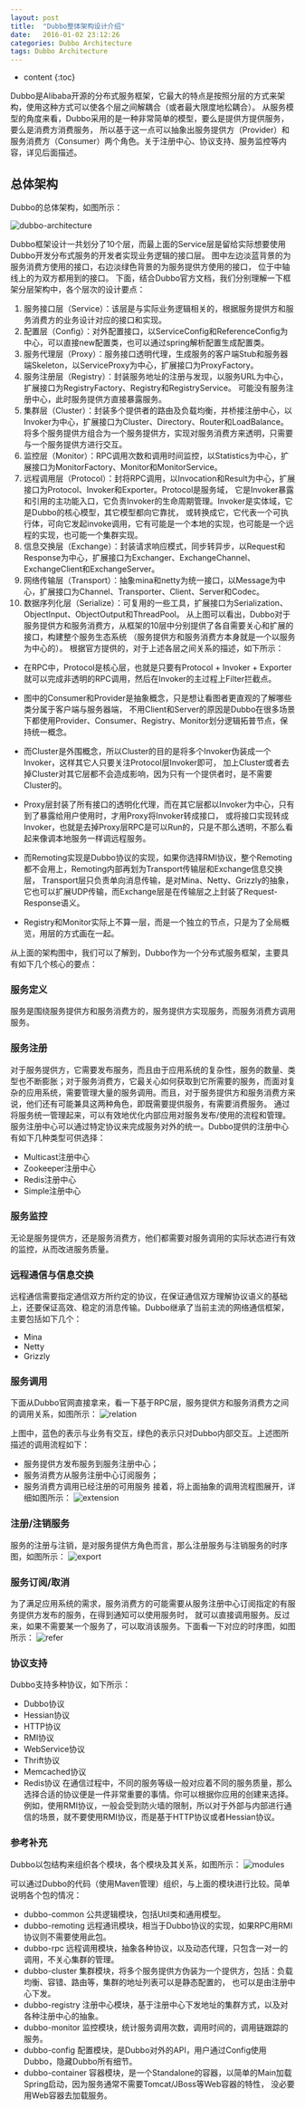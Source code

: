 ```yaml
---
layout: post
title:  "Dubbo整体架构设计介绍"
date:   2016-01-02 23:12:26
categories: Dubbo Architecture
tags: Dubbo Architecture
---
```


* content
{:toc}

Dubbo是Alibaba开源的分布式服务框架，它最大的特点是按照分层的方式来架构，使用这种方式可以使各个层之间解耦合（或者最大限度地松耦合）。
从服务模型的角度来看，Dubbo采用的是一种非常简单的模型，要么是提供方提供服务，要么是消费方消费服务，
所以基于这一点可以抽象出服务提供方（Provider）和服务消费方（Consumer）两个角色。关于注册中心、协议支持、服务监控等内容，详见后面描述。


## 总体架构

Dubbo的总体架构，如图所示：

![dubbo-architecture](https://raw.githubusercontent.com/MagicalGuy/MyBlogPicture/master/oldpicture/dubbo-architecture.jpg)


Dubbo框架设计一共划分了10个层，而最上面的Service层是留给实际想要使用Dubbo开发分布式服务的开发者实现业务逻辑的接口层。
图中左边淡蓝背景的为服务消费方使用的接口，右边淡绿色背景的为服务提供方使用的接口， 位于中轴线上的为双方都用到的接口。
下面，结合Dubbo官方文档，我们分别理解一下框架分层架构中，各个层次的设计要点：

1. 服务接口层（Service）：该层是与实际业务逻辑相关的，根据服务提供方和服务消费方的业务设计对应的接口和实现。
2. 配置层（Config）：对外配置接口，以ServiceConfig和ReferenceConfig为中心，可以直接new配置类，也可以通过spring解析配置生成配置类。
3. 服务代理层（Proxy）：服务接口透明代理，生成服务的客户端Stub和服务器端Skeleton，以ServiceProxy为中心，扩展接口为ProxyFactory。
4. 服务注册层（Registry）：封装服务地址的注册与发现，以服务URL为中心，扩展接口为RegistryFactory、Registry和RegistryService。
可能没有服务注册中心，此时服务提供方直接暴露服务。
5. 集群层（Cluster）：封装多个提供者的路由及负载均衡，并桥接注册中心，以Invoker为中心，扩展接口为Cluster、Directory、Router和LoadBalance。将多个服务提供方组合为一个服务提供方，实现对服务消费方来透明，只需要与一个服务提供方进行交互。
6. 监控层（Monitor）：RPC调用次数和调用时间监控，以Statistics为中心，扩展接口为MonitorFactory、Monitor和MonitorService。
7. 远程调用层（Protocol）：封将RPC调用，以Invocation和Result为中心，扩展接口为Protocol、Invoker和Exporter。Protocol是服务域，
它是Invoker暴露和引用的主功能入口，它负责Invoker的生命周期管理。Invoker是实体域，它是Dubbo的核心模型，其它模型都向它靠扰，
或转换成它，它代表一个可执行体，可向它发起invoke调用，它有可能是一个本地的实现，也可能是一个远程的实现，也可能一个集群实现。
8. 信息交换层（Exchange）：封装请求响应模式，同步转异步，以Request和Response为中心，扩展接口为Exchanger、ExchangeChannel、ExchangeClient和ExchangeServer。
9. 网络传输层（Transport）：抽象mina和netty为统一接口，以Message为中心，扩展接口为Channel、Transporter、Client、Server和Codec。
10. 数据序列化层（Serialize）：可复用的一些工具，扩展接口为Serialization、 ObjectInput、ObjectOutput和ThreadPool。
从上图可以看出，Dubbo对于服务提供方和服务消费方，从框架的10层中分别提供了各自需要关心和扩展的接口，构建整个服务生态系统
（服务提供方和服务消费方本身就是一个以服务为中心的）。
根据官方提供的，对于上述各层之间关系的描述，如下所示：

* 在RPC中，Protocol是核心层，也就是只要有Protocol + Invoker + Exporter就可以完成非透明的RPC调用，然后在Invoker的主过程上Filter拦截点。

* 图中的Consumer和Provider是抽象概念，只是想让看图者更直观的了解哪些类分属于客户端与服务器端，
不用Client和Server的原因是Dubbo在很多场景下都使用Provider、Consumer、Registry、Monitor划分逻辑拓普节点，保持统一概念。

* 而Cluster是外围概念，所以Cluster的目的是将多个Invoker伪装成一个Invoker，这样其它人只要关注Protocol层Invoker即可，
加上Cluster或者去掉Cluster对其它层都不会造成影响，因为只有一个提供者时，是不需要Cluster的。

* Proxy层封装了所有接口的透明化代理，而在其它层都以Invoker为中心，只有到了暴露给用户使用时，才用Proxy将Invoker转成接口，
或将接口实现转成Invoker，也就是去掉Proxy层RPC是可以Run的，只是不那么透明，不那么看起来像调本地服务一样调远程服务。

* 而Remoting实现是Dubbo协议的实现，如果你选择RMI协议，整个Remoting都不会用上，Remoting内部再划为Transport传输层和Exchange信息交换层，
Transport层只负责单向消息传输，是对Mina、Netty、Grizzly的抽象，它也可以扩展UDP传输，而Exchange层是在传输层之上封装了Request-Response语义。

* Registry和Monitor实际上不算一层，而是一个独立的节点，只是为了全局概览，用层的方式画在一起。


从上面的架构图中，我们可以了解到，Dubbo作为一个分布式服务框架，主要具有如下几个核心的要点：

### 服务定义
服务是围绕服务提供方和服务消费方的，服务提供方实现服务，而服务消费方调用服务。

### 服务注册
对于服务提供方，它需要发布服务，而且由于应用系统的复杂性，服务的数量、类型也不断膨胀；对于服务消费方，它最关心如何获取到它所需要的服务，而面对复杂的应用系统，需要管理大量的服务调用。而且，对于服务提供方和服务消费方来说，他们还有可能兼具这两种角色，即既需要提供服务，有需要消费服务。
通过将服务统一管理起来，可以有效地优化内部应用对服务发布/使用的流程和管理。服务注册中心可以通过特定协议来完成服务对外的统一。Dubbo提供的注册中心有如下几种类型可供选择：

* Multicast注册中心
* Zookeeper注册中心
* Redis注册中心
* Simple注册中心

### 服务监控
无论是服务提供方，还是服务消费方，他们都需要对服务调用的实际状态进行有效的监控，从而改进服务质量。

### 远程通信与信息交换
远程通信需要指定通信双方所约定的协议，在保证通信双方理解协议语义的基础上，还要保证高效、稳定的消息传输。Dubbo继承了当前主流的网络通信框架，主要包括如下几个：

* Mina
* Netty
* Grizzly

### 服务调用

下面从Dubbo官网直接拿来，看一下基于RPC层，服务提供方和服务消费方之间的调用关系，如图所示：
![relation](https://raw.githubusercontent.com/MagicalGuy/MyBlogPicture/master/oldpicture/dubbo-relation.jpg)

上图中，蓝色的表示与业务有交互，绿色的表示只对Dubbo内部交互。上述图所描述的调用流程如下：

* 服务提供方发布服务到服务注册中心；
* 服务消费方从服务注册中心订阅服务；
* 服务消费方调用已经注册的可用服务
接着，将上面抽象的调用流程图展开，详细如图所示：
![extension](https://raw.githubusercontent.com/MagicalGuy/MyBlogPicture/master/oldpicture/dubbo-extension.jpg)

### 注册/注销服务
服务的注册与注销，是对服务提供方角色而言，那么注册服务与注销服务的时序图，如图所示：
![export](https://raw.githubusercontent.com/MagicalGuy/MyBlogPicture/master/oldpicture/dubbo-export.jpg)

### 服务订阅/取消
为了满足应用系统的需求，服务消费方的可能需要从服务注册中心订阅指定的有服务提供方发布的服务，在得到通知可以使用服务时，
就可以直接调用服务。反过来，如果不需要某一个服务了，可以取消该服务。下面看一下对应的时序图，如图所示：
![refer](https://raw.githubusercontent.com/MagicalGuy/MyBlogPicture/master/oldpicture/dubbo-refer.jpg)

### 协议支持
Dubbo支持多种协议，如下所示：

* Dubbo协议
* Hessian协议
* HTTP协议
* RMI协议
* WebService协议
* Thrift协议
* Memcached协议
* Redis协议
在通信过程中，不同的服务等级一般对应着不同的服务质量，那么选择合适的协议便是一件非常重要的事情。你可以根据你应用的创建来选择。例如，使用RMI协议，一般会受到防火墙的限制，所以对于外部与内部进行通信的场景，就不要使用RMI协议，而是基于HTTP协议或者Hessian协议。

### 参考补充
Dubbo以包结构来组织各个模块，各个模块及其关系，如图所示：
![modules](https://raw.githubusercontent.com/MagicalGuy/MyBlogPicture/master/oldpicture/dubbo-modules.jpg)


可以通过Dubbo的代码（使用Maven管理）组织，与上面的模块进行比较。简单说明各个包的情况：

* dubbo-common 公共逻辑模块，包括Util类和通用模型。
* dubbo-remoting 远程通讯模块，相当于Dubbo协议的实现，如果RPC用RMI协议则不需要使用此包。
* dubbo-rpc 远程调用模块，抽象各种协议，以及动态代理，只包含一对一的调用，不关心集群的管理。
* dubbo-cluster 集群模块，将多个服务提供方伪装为一个提供方，包括：负载均衡、容错、路由等，集群的地址列表可以是静态配置的，
也可以是由注册中心下发。
* dubbo-registry 注册中心模块，基于注册中心下发地址的集群方式，以及对各种注册中心的抽象。
* dubbo-monitor 监控模块，统计服务调用次数，调用时间的，调用链跟踪的服务。
* dubbo-config 配置模块，是Dubbo对外的API，用户通过Config使用Dubbo，隐藏Dubbo所有细节。
* dubbo-container 容器模块，是一个Standalone的容器，以简单的Main加载Spring启动，因为服务通常不需要Tomcat/JBoss等Web容器的特性，
没必要用Web容器去加载服务。


